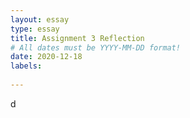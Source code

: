 ```yaml
---
layout: essay
type: essay
title: Assignment 3 Reflection
# All dates must be YYYY-MM-DD format!
date: 2020-12-18
labels:
  
---
```

d
